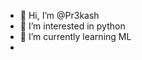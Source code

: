 - 👋 Hi, I’m @Pr3kash
- 👀 I’m interested in python
- 🌱 I’m currently learning ML
- 
<!---
Pr3kash/Pr3kash is a ✨ special ✨ repository because its `README.md` (this file) appears on your GitHub profile.
You can click the Preview link to take a look at your changes.
--->
